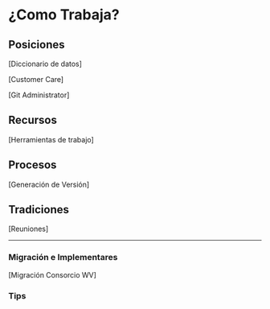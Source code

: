 # ¿Como Trabaja?

## Posiciones

[Diccionario de datos]

[Customer Care]

[Git Administrator]

## Recursos

[Herramientas de trabajo]

## Procesos

[Generación de Versión]

## Tradiciones

[Reuniones]

---

### Migración e Implementares

[Migración Consorcio WV]

### Tips
